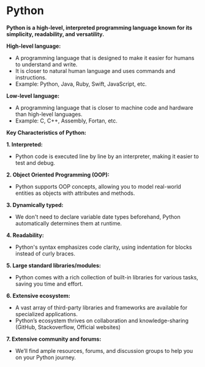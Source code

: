 # Python

**Python is a high-level, interpreted programming language known for its simplicity, readability, and versatility.**

**High-level language:**  
- A programming language that is designed to make it easier for humans to understand and write.
- It is closer to natural human language and uses commands and instructions.
- Example: Python, Java, Ruby, Swift, JavaScript, etc.

**Low-level language:**
- A programming language that is closer to machine code and hardware than high-level languages.
- Example: C, C++, Assembly, Fortan, etc.

**Key Characteristics of Python:**

**1. Interpreted:** 
- Python code is executed line by line by an interpreter, making it easier to test and debug.

**2. Object Oriented Programming (OOP):** 
- Python supports OOP concepts, allowing you to model real-world entities as objects with attributes and methods.

**3. Dynamically typed:** 
- We don't need to declare variable date types beforehand, Python automatically determines them at runtime.

**4. Readability:** 
- Python's syntax emphasizes code clarity, using indentation for blocks instead of curly braces.

**5. Large standard libraries/modules:** 
- Python comes with a rich collection of built-in libraries for various tasks, saving you time and effort.

**6. Extensive ecosystem:**
- A vast array of third-party libraries and frameworks are available for specialized applications.
- Python’s ecosystem thrives on collaboration and knowledge-sharing (GitHub, Stackoverflow, Official websites)

**7. Extensive community and forums:**
- We’ll find ample resources, forums, and discussion groups to help you on your Python journey.

